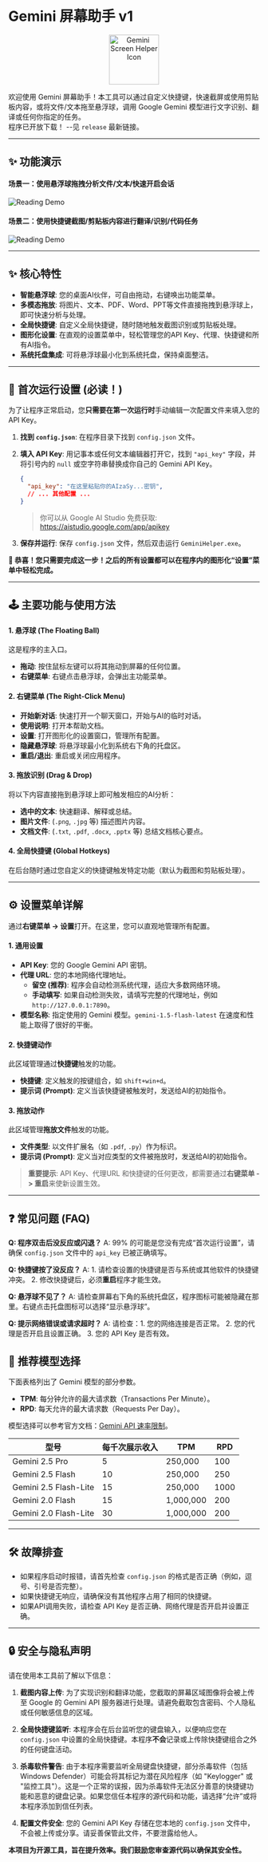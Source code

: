 # Gemini 屏幕助手 v1

<p align="center">
  <img src="https://raw.githubusercontent.com/michaelz9436/GeminiScreenHelper/main/assets/ball.ico" alt="Gemini Screen Helper Icon" width="100">
</p>

欢迎使用 Gemini 屏幕助手！本工具可以通过自定义快捷键，快速截屏或使用剪贴板内容，或将文件/文本拖至悬浮球，调用 Google Gemini 模型进行文字识别、翻译或任何你指定的任务。  
程序已开放下载！ --见 `release` 最新链接。

---
## ✨ 功能演示

#### 场景一：使用悬浮球拖拽分析文件/文本/快速开启会话
![Reading Demo](https://raw.githubusercontent.com/michaelz9436/GeminiScreenHelper/main/assets/demo12.gif)

#### 场景二：使用快捷键截图/剪贴板内容进行翻译/识别/代码任务
![Reading Demo](https://raw.githubusercontent.com/michaelz9436/GeminiScreenHelper/main/assets/demo11.gif)

---

## ✨ 核心特性

*   **智能悬浮球**: 您的桌面AI伙伴，可自由拖动，右键唤出功能菜单。
*   **多模态拖放**: 将图片、文本、PDF、Word、PPT等文件直接拖拽到悬浮球上，即可快速分析与处理。
*   **全局快捷键**: 自定义全局快捷键，随时随地触发截图识别或剪贴板处理。
*   **图形化设置**: 在直观的设置菜单中，轻松管理您的API Key、代理、快捷键和所有AI指令。
*   **系统托盘集成**: 可将悬浮球最小化到系统托盘，保持桌面整洁。

---

## 🚀 首次运行设置 (必读！)

为了让程序正常启动，您**只需要在第一次运行时**手动编辑一次配置文件来填入您的API Key。

1.  **找到 `config.json`**: 在程序目录下找到 `config.json` 文件。

2.  **填入 API Key**: 用记事本或任何文本编辑器打开它，找到 `"api_key"` 字段，并将引号内的 `null` 或空字符串替换成你自己的 Gemini API Key。

    ```json
    {
      "api_key": "在这里粘贴你的AIzaSy...密钥",
      // ... 其他配置 ...
    }
    ```
    > 你可以从 Google AI Studio 免费获取: <https://aistudio.google.com/app/apikey>

3.  **保存并运行**: 保存 `config.json` 文件，然后双击运行 `GeminiHelper.exe`。

**🎉 恭喜！您只需要完成这一步！之后的所有设置都可以在程序内的图形化“设置”菜单中轻松完成。**

---

## 🕹️ 主要功能与使用方法

#### 1. 悬浮球 (The Floating Ball)
这是程序的主入口。
*   **拖动**: 按住鼠标左键可以将其拖动到屏幕的任何位置。
*   **右键菜单**: 右键点击悬浮球，会弹出主功能菜单。

#### 2. 右键菜单 (The Right-Click Menu)
*   **开始新对话**: 快速打开一个聊天窗口，开始与AI的临时对话。
*   **使用说明**: 打开本帮助文档。
*   **设置**: 打开图形化的设置窗口，管理所有配置。
*   **隐藏悬浮球**: 将悬浮球最小化到系统右下角的托盘区。
*   **重启/退出**: 重启或关闭应用程序。

#### 3. 拖放识别 (Drag & Drop)
将以下内容直接拖到悬浮球上即可触发相应的AI分析：
*   **选中的文本**: 快速翻译、解释或总结。
*   **图片文件**: (`.png`, `.jpg` 等) 描述图片内容。
*   **文档文件**: (`.txt`, `.pdf`, `.docx`, `.pptx` 等) 总结文档核心要点。

#### 4. 全局快捷键 (Global Hotkeys)
在后台随时通过您自定义的快捷键触发特定功能（默认为截图和剪贴板处理）。

---

## ⚙️ 设置菜单详解

通过**右键菜单 -> 设置**打开。在这里，您可以直观地管理所有配置。

#### 1. 通用设置
*   **API Key**: 您的 Google Gemini API 密钥。
*   **代理 URL**: 您的本地网络代理地址。
    *   **留空 (推荐)**: 程序会自动检测系统代理，适应大多数网络环境。
    *   **手动填写**: 如果自动检测失败，请填写完整的代理地址，例如 `http://127.0.0.1:7890`。
*   **模型名称**: 指定使用的 Gemini 模型。`gemini-1.5-flash-latest` 在速度和性能上取得了很好的平衡。

#### 2. 快捷键动作
此区域管理通过**快捷键**触发的功能。
*   **快捷键**: 定义触发的按键组合，如 `shift+win+d`。
*   **提示词 (Prompt)**: 定义当该快捷键被触发时，发送给AI的初始指令。

#### 3. 拖放动作
此区域管理**拖放文件**触发的功能。
*   **文件类型**: 以文件扩展名（如 `.pdf`, `.py`）作为标识。
*   **提示词 (Prompt)**: 定义当对应类型的文件被拖放时，发送给AI的初始指令。

> **重要提示**: API Key、代理URL 和快捷键的任何更改，都需要通过**右键菜单 -> 重启**来使新设置生效。

---

## ❓ 常见问题 (FAQ)

**Q: 程序双击后没反应或闪退？**
A: 99% 的可能是您没有完成“首次运行设置”，请确保 `config.json` 文件中的 `api_key` 已被正确填写。

**Q: 快捷键按了没反应？**
A: 1. 请检查设置的快捷键是否与系统或其他软件的快捷键冲突。 2. 修改快捷键后，必须**重启**程序才能生效。

**Q: 悬浮球不见了？**
A: 请检查屏幕右下角的系统托盘区，程序图标可能被隐藏在那里。右键点击托盘图标可以选择“显示悬浮球”。

**Q: 提示网络错误或请求超时？**
A: 请检查：1. 您的网络连接是否正常。 2. 您的代理是否开启且设置正确。 3. 您的 API Key 是否有效。

## 🤖 推荐模型选择

下面表格列出了 Gemini 模型的部分参数。  

- **TPM**: 每分钟允许的最大请求数（Transactions Per Minute）。  
- **RPD**: 每天允许的最大请求数（Requests Per Day）。  

模型选择可以参考官方文档：[Gemini API 速率限制](https://ai.google.dev/gemini-api/docs/rate-limits?hl=zh-cn)。

| 型号 | 每千次展示收入 | TPM | RPD |
|------|----------------|-----|-----|
| Gemini 2.5 Pro       | 5   | 250,000 | 100   |
| Gemini 2.5 Flash     | 10  | 250,000 | 250   |
| Gemini 2.5 Flash-Lite| 15  | 250,000 | 1000  |
| Gemini 2.0 Flash     | 15  | 1,000,000 | 200  |
| Gemini 2.0 Flash-Lite| 30  | 1,000,000 | 200  |

---

## 🛠️ 故障排查
-   如果程序启动时报错，请首先检查 `config.json` 的格式是否正确（例如，逗号、引号是否完整）。
-   如果快捷键无响应，请确保没有其他程序占用了相同的快捷键。
-   如果API调用失败，请检查 API Key 是否正确、网络代理是否开启并设置正确。

---

## 🔒 安全与隐私声明

请在使用本工具前了解以下信息：

1.  **截图内容上传**: 为了实现识别和翻译功能，您截取的屏幕区域图像将会被上传至 Google 的 Gemini API 服务器进行处理。请避免截取包含密码、个人隐私或任何敏感信息的区域。

2.  **全局快捷键监听**: 本程序会在后台监听您的键盘输入，以便响应您在 `config.json` 中设置的全局快捷键。本程序**不会**记录或上传除快捷键组合之外的任何键盘活动。

3.  **杀毒软件警告**: 由于本程序需要监听全局键盘快捷键，部分杀毒软件（包括 Windows Defender）可能会将其标记为潜在风险程序（如 "Keylogger" 或 "监控工具"）。这是一个正常的误报，因为杀毒软件无法区分善意的快捷键功能和恶意的键盘记录。如果您信任本程序的源代码和功能，请选择“允许”或将本程序添加到信任列表。

4.  **配置文件安全**: 您的 Gemini API Key 存储在您本地的 `config.json` 文件中，不会被上传或分享。请妥善保管此文件，不要泄露给他人。

**本项目为开源工具，旨在提升效率。我们鼓励您审查源代码以确保其安全性。**
